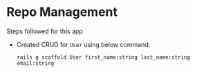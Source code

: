 # Repo Management

Steps followed for this app

* Created CRUD for `User` using below command:

    ```
    rails g scaffold User first_name:string last_name:string email:string
    ```
